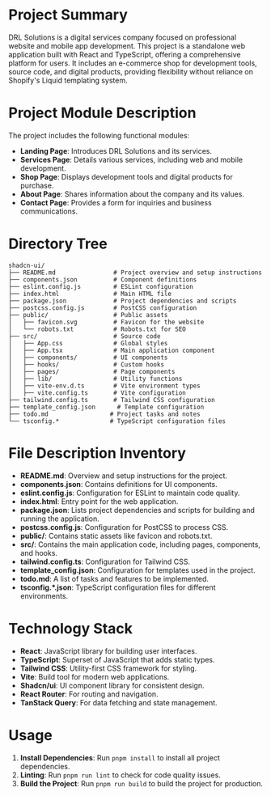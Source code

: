 # Project Summary
DRL Solutions is a digital services company focused on professional website and mobile app development. This project is a standalone web application built with React and TypeScript, offering a comprehensive platform for users. It includes an e-commerce shop for development tools, source code, and digital products, providing flexibility without reliance on Shopify's Liquid templating system.

# Project Module Description
The project includes the following functional modules:
- **Landing Page**: Introduces DRL Solutions and its services.
- **Services Page**: Details various services, including web and mobile development.
- **Shop Page**: Displays development tools and digital products for purchase.
- **About Page**: Shares information about the company and its values.
- **Contact Page**: Provides a form for inquiries and business communications.

# Directory Tree
```
shadcn-ui/
├── README.md                # Project overview and setup instructions
├── components.json          # Component definitions
├── eslint.config.js         # ESLint configuration
├── index.html               # Main HTML file
├── package.json             # Project dependencies and scripts
├── postcss.config.js        # PostCSS configuration
├── public/                  # Public assets
│   ├── favicon.svg          # Favicon for the website
│   └── robots.txt           # Robots.txt for SEO
├── src/                     # Source code
│   ├── App.css              # Global styles
│   ├── App.tsx              # Main application component
│   ├── components/          # UI components
│   ├── hooks/               # Custom hooks
│   ├── pages/               # Page components
│   ├── lib/                 # Utility functions
│   ├── vite-env.d.ts        # Vite environment types
│   ├── vite.config.ts       # Vite configuration
├── tailwind.config.ts       # Tailwind CSS configuration
├── template_config.json      # Template configuration
├── todo.md                 # Project tasks and notes
└── tsconfig.*              # TypeScript configuration files
```

# File Description Inventory
- **README.md**: Overview and setup instructions for the project.
- **components.json**: Contains definitions for UI components.
- **eslint.config.js**: Configuration for ESLint to maintain code quality.
- **index.html**: Entry point for the web application.
- **package.json**: Lists project dependencies and scripts for building and running the application.
- **postcss.config.js**: Configuration for PostCSS to process CSS.
- **public/**: Contains static assets like favicon and robots.txt.
- **src/**: Contains the main application code, including pages, components, and hooks.
- **tailwind.config.ts**: Configuration for Tailwind CSS.
- **template_config.json**: Configuration for templates used in the project.
- **todo.md**: A list of tasks and features to be implemented.
- **tsconfig.*.json**: TypeScript configuration files for different environments.

# Technology Stack
- **React**: JavaScript library for building user interfaces.
- **TypeScript**: Superset of JavaScript that adds static types.
- **Tailwind CSS**: Utility-first CSS framework for styling.
- **Vite**: Build tool for modern web applications.
- **Shadcn/ui**: UI component library for consistent design.
- **React Router**: For routing and navigation.
- **TanStack Query**: For data fetching and state management.

# Usage
1. **Install Dependencies**: Run `pnpm install` to install all project dependencies.
2. **Linting**: Run `pnpm run lint` to check for code quality issues.
3. **Build the Project**: Run `pnpm run build` to build the project for production.
